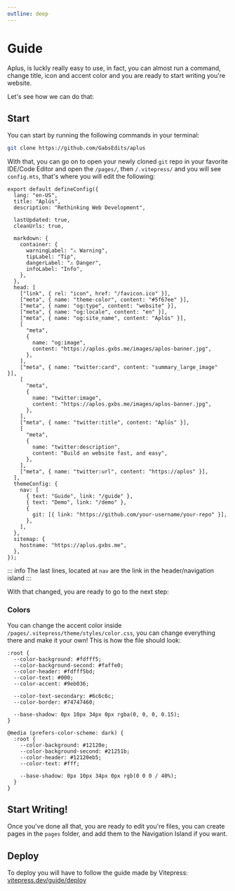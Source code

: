 ```yaml
---
outline: deep
---
```


# Guide

Aplus, is luckly really easy to use, in fact, you can almost run a command, change title, icon and accent color and you are ready to start writing you're website.

Let's see how we can do that:

## Start

You can start by running the following commands in your terminal:

```bash
git clone https://github.com/GabsEdits/aplus
```

With that, you can go on to open your newly cloned `git` repo in your favorite IDE/Code Editor and open the `/pages/`, then `/.vitepress/` and you will see `config.mts`, that's where you will edit the following:

```ts{3-4,22,27,35,38,43,46,50-51,53,58}
export default defineConfig({
  lang: "en-US",
  title: "Aplús",
  description: "Rethinking Web Development",

  lastUpdated: true,
  cleanUrls: true,

  markdown: {
    container: {
      warningLabel: "⚠ Warning",
      tipLabel: "Tip",
      dangerLabel: "⚠ Danger",
      infoLabel: "Info",
    },
  },
  head: [
    ["link", { rel: "icon", href: "/favicon.ico" }],
    ["meta", { name: "theme-color", content: "#5f67ee" }],
    ["meta", { name: "og:type", content: "website" }],
    ["meta", { name: "og:locale", content: "en" }],
    ["meta", { name: "og:site_name", content: "Aplús" }],
    [
      "meta",
      {
        name: "og:image",
        content: "https://aplos.gxbs.me/images/aplos-banner.jpg",
      },
    ],
    ["meta", { name: "twitter:card", content: "summary_large_image" }],
    [
      "meta",
      {
        name: "twitter:image",
        content: "https://aplos.gxbs.me/images/aplos-banner.jpg",
      },
    ],
    ["meta", { name: "twitter:title", content: "Aplús" }],
    [
      "meta",
      {
        name: "twitter:description",
        content: "Build an website fast, and easy",
      },
    ],
    ["meta", { name: "twitter:url", content: "https://aplos" }],
  ],
  themeConfig: {
    nav: [
      { text: "Guide", link: "/guide" },
      { text: "Demo", link: "/demo" },
      {
        git: [{ link: "https://github.com/your-username/your-repo" }],
      },
    ],
  },
  sitemap: {
    hostname: "https://aplus.gxbs.me",
  },
});
```

::: info
The last lines, located at `nav` are the link in the header/navigation island
:::

With that changed, you are ready to go to the next step:

### Colors

You can change the accent color inside `/pages/.vitepress/theme/styles/color.css`, you can change everything there and make it your own! This is how the file should look:

```css{2-6,16-19}
:root {
  --color-background: #fdfff5;
  --color-background-second: #faffe0;
  --color-header: #fdfff5bd;
  --color-text: #000;
  --color-accent: #9eb036;

  --color-text-secondary: #6c6c6c;
  --color-border: #74747460;

  --base-shadow: 0px 10px 34px 0px rgba(0, 0, 0, 0.15);
}

@media (prefers-color-scheme: dark) {
  :root {
    --color-background: #12120e;
    --color-background-second: #21251b;
    --color-header: #12120eb5;
    --color-text: #fff;

    --base-shadow: 0px 10px 34px 0px rgb(0 0 0 / 40%);
  }
}
```

## Start Writing!

Once you've done all that, you are ready to edit you're files, you can create pages in the `pages` folder, and add them to the Navigation Island if you want.

## Deploy

To deploy you will have to follow the guide made by Vitepress: [vitepress.dev/guide/deploy](https://vitepress.dev/guide/deploy)
